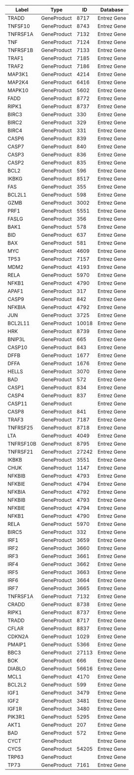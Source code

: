 | Label | Type | ID | Database |
| ---- | ---- | ---- | ---- |
|TRADD | GeneProduct | 8717 | Entrez Gene |
|TNFSF10 | GeneProduct | 8743 | Entrez Gene |
|TNFRSF1A | GeneProduct | 7132 | Entrez Gene |
|TNF | GeneProduct | 7124 | Entrez Gene |
|TNFRSF1B | GeneProduct | 7133 | Entrez Gene |
|TRAF1 | GeneProduct | 7185 | Entrez Gene |
|TRAF2 | GeneProduct | 7186 | Entrez Gene |
|MAP3K1 | GeneProduct | 4214 | Entrez Gene |
|MAP2K4 | GeneProduct | 6416 | Entrez Gene |
|MAPK10 | GeneProduct | 5602 | Entrez Gene |
|FADD | GeneProduct | 8772 | Entrez Gene |
|RIPK1 | GeneProduct | 8737 | Entrez Gene |
|BIRC3 | GeneProduct | 330 | Entrez Gene |
|BIRC2 | GeneProduct | 329 | Entrez Gene |
|BIRC4 | GeneProduct | 331 | Entrez Gene |
|CASP6 | GeneProduct | 839 | Entrez Gene |
|CASP7 | GeneProduct | 840 | Entrez Gene |
|CASP3 | GeneProduct | 836 | Entrez Gene |
|CASP2 | GeneProduct | 835 | Entrez Gene |
|BCL2 | GeneProduct | 596 | Entrez Gene |
|IKBKG | GeneProduct | 8517 | Entrez Gene |
|FAS | GeneProduct | 355 | Entrez Gene |
|BCL2L1 | GeneProduct | 598 | Entrez Gene |
|GZMB | GeneProduct | 3002 | Entrez Gene |
|PRF1 | GeneProduct | 5551 | Entrez Gene |
|FASLG | GeneProduct | 356 | Entrez Gene |
|BAK1 | GeneProduct | 578 | Entrez Gene |
|BID | GeneProduct | 637 | Entrez Gene |
|BAX | GeneProduct | 581 | Entrez Gene |
|MYC | GeneProduct | 4609 | Entrez Gene |
|TP53 | GeneProduct | 7157 | Entrez Gene |
|MDM2 | GeneProduct | 4193 | Entrez Gene |
|RELA | GeneProduct | 5970 | Entrez Gene |
|NFKB1 | GeneProduct | 4790 | Entrez Gene |
|APAF1 | GeneProduct | 317 | Entrez Gene |
|CASP9 | GeneProduct | 842 | Entrez Gene |
|NFKBIA | GeneProduct | 4792 | Entrez Gene |
|JUN | GeneProduct | 3725 | Entrez Gene |
|BCL2L11 | GeneProduct | 10018 | Entrez Gene |
|HRK | GeneProduct | 8739 | Entrez Gene |
|BNIP3L | GeneProduct | 665 | Entrez Gene |
|CASP10 | GeneProduct | 843 | Entrez Gene |
|DFFB | GeneProduct | 1677 | Entrez Gene |
|DFFA | GeneProduct | 1676 | Entrez Gene |
|HELLS | GeneProduct | 3070 | Entrez Gene |
|BAD | GeneProduct | 572 | Entrez Gene |
|CASP1 | GeneProduct | 834 | Entrez Gene |
|CASP4 | GeneProduct | 837 | Entrez Gene |
|CASP11 | GeneProduct |  | Entrez Gene |
|CASP8 | GeneProduct | 841 | Entrez Gene |
|TRAF3 | GeneProduct | 7187 | Entrez Gene |
|TNFRSF25 | GeneProduct | 8718 | Entrez Gene |
|LTA | GeneProduct | 4049 | Entrez Gene |
|TNFRSF10B | GeneProduct | 8795 | Entrez Gene |
|TNFRSF21 | GeneProduct | 27242 | Entrez Gene |
|IKBKB | GeneProduct | 3551 | Entrez Gene |
|CHUK | GeneProduct | 1147 | Entrez Gene |
|NFKBIB | GeneProduct | 4793 | Entrez Gene |
|NFKBIE | GeneProduct | 4794 | Entrez Gene |
|NFKBIA | GeneProduct | 4792 | Entrez Gene |
|NFKBIB | GeneProduct | 4793 | Entrez Gene |
|NFKBIE | GeneProduct | 4794 | Entrez Gene |
|NFKB1 | GeneProduct | 4790 | Entrez Gene |
|RELA | GeneProduct | 5970 | Entrez Gene |
|BIRC5 | GeneProduct | 332 | Entrez Gene |
|IRF1 | GeneProduct | 3659 | Entrez Gene |
|IRF2 | GeneProduct | 3660 | Entrez Gene |
|IRF3 | GeneProduct | 3661 | Entrez Gene |
|IRF4 | GeneProduct | 3662 | Entrez Gene |
|IRF5 | GeneProduct | 3663 | Entrez Gene |
|IRF6 | GeneProduct | 3664 | Entrez Gene |
|IRF7 | GeneProduct | 3665 | Entrez Gene |
|TNFRSF1A | GeneProduct | 7132 | Entrez Gene |
|CRADD | GeneProduct | 8738 | Entrez Gene |
|RIPK1 | GeneProduct | 8737 | Entrez Gene |
|TRADD | GeneProduct | 8717 | Entrez Gene |
|CFLAR | GeneProduct | 8837 | Entrez Gene |
|CDKN2A | GeneProduct | 1029 | Entrez Gene |
|PMAIP1 | GeneProduct | 5366 | Entrez Gene |
|BBC3 | GeneProduct | 27113 | Entrez Gene |
|BOK | GeneProduct | 666 | Entrez Gene |
|DIABLO | GeneProduct | 56616 | Entrez Gene |
|MCL1 | GeneProduct | 4170 | Entrez Gene |
|BCL2L2 | GeneProduct | 599 | Entrez Gene |
|IGF1 | GeneProduct | 3479 | Entrez Gene |
|IGF2 | GeneProduct | 3481 | Entrez Gene |
|IGF1R | GeneProduct | 3480 | Entrez Gene |
|PIK3R1 | GeneProduct | 5295 | Entrez Gene |
|AKT1 | GeneProduct | 207 | Entrez Gene |
|BAD | GeneProduct | 572 | Entrez Gene |
|CYCT | GeneProduct |  | Entrez Gene |
|CYCS | GeneProduct | 54205 | Entrez Gene |
|TRP63 | GeneProduct |  | Entrez Gene |
|TP73 | GeneProduct | 7161 | Entrez Gene |
